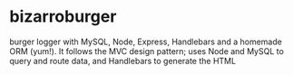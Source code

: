 # bizarroburger
burger logger with MySQL, Node, Express, Handlebars and a homemade ORM (yum!). It follows the MVC design pattern; uses Node and MySQL to query and route data, and Handlebars to generate the HTML
